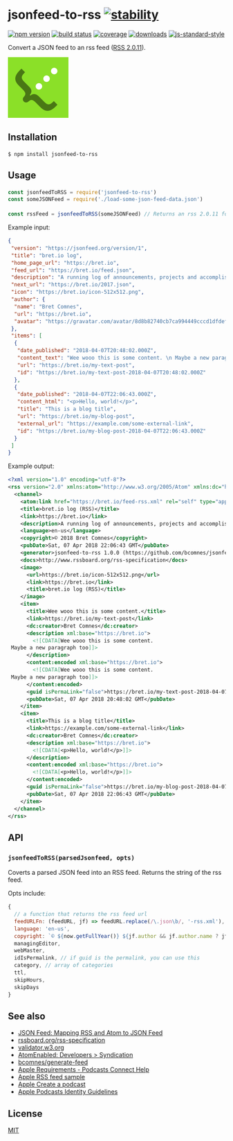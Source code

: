 # jsonfeed-to-rss [![stability][0]][1]
[![npm version][2]][3] [![build status][4]][5] [![coverage][12]][13]
[![downloads][8]][9] [![js-standard-style][10]][11]

Convert a JSON feed to an rss feed ([RSS 2.0.11][rss]).

![JSON feed icon](/icon.png) 

## Installation
```console
$ npm install jsonfeed-to-rss
```

## Usage

```js
const jsonfeedToRSS = require('jsonfeed-to-rss')
const someJSONFeed = require('./load-some-json-feed-data.json')

const rssFeed = jsonfeedToRSS(someJSONFeed) // Returns an rss 2.0.11 formatted json feed
```

Example input:

```json
{
 "version": "https://jsonfeed.org/version/1",
 "title": "bret.io log",
 "home_page_url": "https://bret.io",
 "feed_url": "https://bret.io/feed.json",
 "description": "A running log of announcements, projects and accomplishments.",
 "next_url": "https://bret.io/2017.json",
 "icon": "https://bret.io/icon-512x512.png",
 "author": {
  "name": "Bret Comnes",
  "url": "https://bret.io",
  "avatar": "https://gravatar.com/avatar/8d8b82740cb7ca994449cccd1dfdef5f?size=512"
 },
 "items": [
  {
   "date_published": "2018-04-07T20:48:02.000Z",
   "content_text": "Wee wooo this is some content. \n Maybe a new paragraph too",
   "url": "https://bret.io/my-text-post",
   "id": "https://bret.io/my-text-post-2018-04-07T20:48:02.000Z"
  },
  {
   "date_published": "2018-04-07T22:06:43.000Z",
   "content_html": "<p>Hello, world!</p>",
   "title": "This is a blog title",
   "url": "https://bret.io/my-blog-post",
   "external_url": "https://example.com/some-external-link",
   "id": "https://bret.io/my-blog-post-2018-04-07T22:06:43.000Z"
  }
 ]
}
```

Example output:

```xml
<?xml version="1.0" encoding="utf-8"?>
<rss version="2.0" xmlns:atom="http://www.w3.org/2005/Atom" xmlns:dc="http://purl.org/dc/elements/1.1/" xmlns:content="http://purl.org/rss/1.0/modules/content/">
  <channel>
    <atom:link href="https://bret.io/feed-rss.xml" rel="self" type="application/rss+xml"/>
    <title>bret.io log (RSS)</title>
    <link>https://bret.io</link>
    <description>A running log of announcements, projects and accomplishments.</description>
    <language>en-us</language>
    <copyright>© 2018 Bret Comnes</copyright>
    <pubDate>Sat, 07 Apr 2018 22:06:43 GMT</pubDate>
    <generator>jsonfeed-to-rss 1.0.0 (https://github.com/bcomnes/jsonfeed-to-rss#readme)</generator>
    <docs>http://www.rssboard.org/rss-specification</docs>
    <image>
      <url>https://bret.io/icon-512x512.png</url>
      <link>https://bret.io</link>
      <title>bret.io log (RSS)</title>
    </image>
    <item>
      <title>Wee wooo this is some content.</title>
      <link>https://bret.io/my-text-post</link>
      <dc:creator>Bret Comnes</dc:creator>
      <description xml:base="https://bret.io">
        <![CDATA[Wee wooo this is some content. 
 Maybe a new paragraph too]]>
      </description>
      <content:encoded xml:base="https://bret.io">
        <![CDATA[Wee wooo this is some content. 
 Maybe a new paragraph too]]>
      </content:encoded>
      <guid isPermaLink="false">https://bret.io/my-text-post-2018-04-07T20:48:02.000Z</guid>
      <pubDate>Sat, 07 Apr 2018 20:48:02 GMT</pubDate>
    </item>
    <item>
      <title>This is a blog title</title>
      <link>https://example.com/some-external-link</link>
      <dc:creator>Bret Comnes</dc:creator>
      <description xml:base="https://bret.io">
        <![CDATA[<p>Hello, world!</p>]]>
      </description>
      <content:encoded xml:base="https://bret.io">
        <![CDATA[<p>Hello, world!</p>]]>
      </content:encoded>
      <guid isPermaLink="false">https://bret.io/my-blog-post-2018-04-07T22:06:43.000Z</guid>
      <pubDate>Sat, 07 Apr 2018 22:06:43 GMT</pubDate>
    </item>
  </channel>
</rss>
```

## API
### `jsonfeedToRSS(parsedJsonfeed, opts)`
Coverts a parsed JSON feed into an RSS feed.  Returns the string of the rss feed.

Opts include:

```js
{
  // a function that returns the rss feed url
  feedURLFn: (feedURL, jf) => feedURL.replace(/\.json\b/, '-rss.xml'),
  language: 'en-us',
  copyright: `© ${now.getFullYear()} ${jf.author && jf.author.name ? jf.author.name : ''}`,
  managingEditor,
  webMaster,
  idIsPermalink, // if guid is the permalink, you can use this
  category, // array of categories
  ttl, 
  skipHours,
  skipDays
}
```

## See also

- [JSON Feed: Mapping RSS and Atom to JSON Feed](https://jsonfeed.org/mappingrssandatom)
- [rssboard.org/rss-specification](http://www.rssboard.org/rss-specification)
- [validator.w3.org](https://validator.w3.org/feed/docs/rss2.html)
- [AtomEnabled: Developers > Syndication](https://web.archive.org/web/20160113103647/http://atomenabled.org/developers/syndication/#link)
- [bcomnes/generate-feed](https://github.com/bcomnes/generate-feed)
- [Apple Requirements - Podcasts Connect Help](https://help.apple.com/itc/podcasts_connect/#/itc1723472cb)
- [Apple RSS feed sample](https://help.apple.com/itc/podcasts_connect/#/itcbaf351599)
- [Apple Create a podcast](https://help.apple.com/itc/podcasts_connect/#/itca5b22233a)
- [Apple Podcasts Identity Guidelines](https://www.apple.com/itunes/marketing-on-podcasts/identity-guidelines.html#messaging-and-style)

## License
[MIT](https://tldrlegal.com/license/mit-license)

[0]: https://img.shields.io/badge/stability-experimental-orange.svg?style=flat-square
[1]: https://nodejs.org/api/documentation.html#documentation_stability_index
[2]: https://img.shields.io/npm/v/jsonfeed-to-rss.svg?style=flat-square
[3]: https://npmjs.org/package/jsonfeed-to-rss
[4]: https://img.shields.io/travis/bcomnes/jsonfeed-to-rss/master.svg?style=flat-square
[5]: https://travis-ci.org/bcomnes/jsonfeed-to-rss
[8]: http://img.shields.io/npm/dm/jsonfeed-to-rss.svg?style=flat-square
[9]: https://npmjs.org/package/jsonfeed-to-rss
[10]: https://img.shields.io/badge/code%20style-standard-brightgreen.svg?style=flat-square
[11]: https://github.com/feross/standard
[12]: https://img.shields.io/coveralls/bcomnes/jsonfeed-to-rss/master.svg?style=flat-square
[13]: https://coveralls.io/github/bcomnes/jsonfeed-to-rss
[rss]: http://www.rssboard.org/rss-specification
